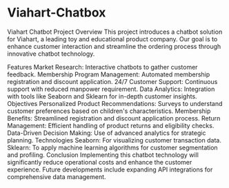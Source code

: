 # Viahart-Chatbox
Viahart Chatbot Project
Overview
This project introduces a chatbot solution for Viahart, a leading toy and educational product company. Our goal is to enhance customer interaction and streamline the ordering process through innovative chatbot technology.

Features
Market Research: Interactive chatbots to gather customer feedback.
Membership Program Management: Automated membership registration and discount application.
24/7 Customer Support: Continuous support with reduced manpower requirement.
Data Analytics: Integration with tools like Seaborn and Sklearn for in-depth customer insights.
Objectives
Personalized Product Recommendations: Surveys to understand customer preferences based on children's characteristics.
Membership Benefits: Streamlined registration and discount application process.
Return Management: Efficient handling of product returns and eligibility checks.
Data-Driven Decision Making: Use of advanced analytics for strategic planning.
Technologies
Seaborn: For visualizing customer transaction data.
Sklearn: To apply machine learning algorithms for customer segmentation and profiling.
Conclusion
Implementing this chatbot technology will significantly reduce operational costs and enhance the customer experience. Future developments include expanding API integrations for comprehensive data management.
